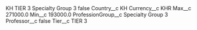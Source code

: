 <?xml version="1.0" encoding="UTF-8"?>
<CustomMetadata xmlns="http://soap.sforce.com/2006/04/metadata" xmlns:xsi="http://www.w3.org/2001/XMLSchema-instance" xmlns:xsd="http://www.w3.org/2001/XMLSchema">
    <label>KH TIER 3 Specialty Group 3</label>
    <protected>false</protected>
    <values>
        <field>Country__c</field>
        <value xsi:type="xsd:string">KH</value>
    </values>
    <values>
        <field>Currency__c</field>
        <value xsi:type="xsd:string">KHR</value>
    </values>
    <values>
        <field>Max__c</field>
        <value xsi:type="xsd:double">271000.0</value>
    </values>
    <values>
        <field>Min__c</field>
        <value xsi:type="xsd:double">193000.0</value>
    </values>
    <values>
        <field>ProfessionGroup__c</field>
        <value xsi:type="xsd:string">Specialty Group 3</value>
    </values>
    <values>
        <field>Professor__c</field>
        <value xsi:type="xsd:boolean">false</value>
    </values>
    <values>
        <field>Tier__c</field>
        <value xsi:type="xsd:string">TIER 3</value>
    </values>
</CustomMetadata>
